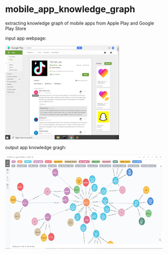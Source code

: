 # mobile_app_knowledge_graph
extracting knowledge graph of mobile apps from Apple Play and Google Play Store


input app webpage:

<img src="WeChat%20Screenshot_20210514124020.png" height="300">


output app knowledge gragh:


<img src="WeChat%20Screenshot_20210514124213.png" height="300">
